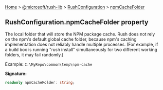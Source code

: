 [Home](./index) &gt; [@microsoft/rush-lib](./rush-lib.md) &gt; [RushConfiguration](./rush-lib.rushconfiguration.md) &gt; [npmCacheFolder](./rush-lib.rushconfiguration.npmcachefolder.md)

## RushConfiguration.npmCacheFolder property

The local folder that will store the NPM package cache. Rush does not rely on the npm's default global cache folder, because npm's caching implementation does not reliably handle multiple processes. (For example, if a build box is running "rush install" simultaneously for two different working folders, it may fail randomly.)

Example: `C:\MyRepo\common\temp\npm-cache`

<b>Signature:</b>

```typescript
readonly npmCacheFolder: string;
```
